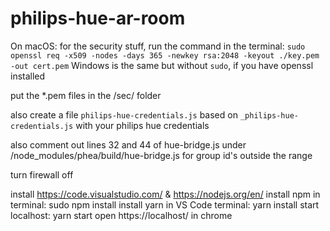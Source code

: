 # philips-hue-ar-room

On macOS:
for the security stuff, run the command in the terminal:
`sudo openssl req -x509 -nodes -days 365 -newkey rsa:2048 -keyout ./key.pem -out cert.pem`
Windows is the same but without `sudo`, if you have openssl installed

put the \*.pem files in the /sec/ folder

also create a file `philips-hue-credentials.js` based on `_philips-hue-credentials.js` with your philips hue credentials

also comment out lines 32 and 44 of hue-bridge.js under /node_modules/phea/build/hue-bridge.js for group id's outside the range

turn firewall off

install https://code.visualstudio.com/ & https://nodejs.org/en/
install npm in terminal: sudo npm install
install yarn in VS Code terminal: yarn install
start localhost: yarn start
open https://localhost/ in chrome
